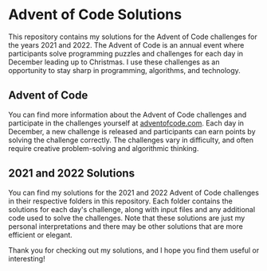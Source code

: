 # Advent of Code Solutions

This repository contains my solutions for the Advent of Code challenges for the years 2021 and 2022. The Advent of Code is an annual event where participants solve programming puzzles and challenges for each day in December leading up to Christmas. I use these challenges as an opportunity to stay sharp in programming, algorithms, and technology.

## Advent of Code

You can find more information about the Advent of Code challenges and participate in the challenges yourself at [adventofcode.com](https://adventofcode.com/). Each day in December, a new challenge is released and participants can earn points by solving the challenge correctly. The challenges vary in difficulty, and often require creative problem-solving and algorithmic thinking.

## 2021 and 2022 Solutions

You can find my solutions for the 2021 and 2022 Advent of Code challenges in their respective folders in this repository. Each folder contains the solutions for each day's challenge, along with input files and any additional code used to solve the challenges. Note that these solutions are just my personal interpretations and there may be other solutions that are more efficient or elegant.

Thank you for checking out my solutions, and I hope you find them useful or interesting!